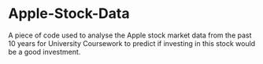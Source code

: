 # Apple-Stock-Data

A piece of code used to analyse the Apple stock market data from the past 10 years for University Coursework to predict if investing in this stock would be a good investment.
